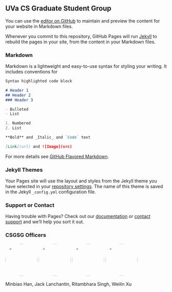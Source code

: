 ## UVa CS Graduate Student Group

You can use the [editor on GitHub](https://github.com/csgsg/csgsg.github.io/edit/master/README.md) to maintain and preview the content for your website in Markdown files.

Whenever you commit to this repository, GitHub Pages will run [Jekyll](https://jekyllrb.com/) to rebuild the pages in your site, from the content in your Markdown files.

### Markdown

Markdown is a lightweight and easy-to-use syntax for styling your writing. It includes conventions for

```markdown
Syntax highlighted code block

# Header 1
## Header 2
### Header 3

- Bulleted
- List

1. Numbered
2. List

**Bold** and _Italic_ and `Code` text

[Link](url) and ![Image](src)
```

For more details see [GitHub Flavored Markdown](https://guides.github.com/features/mastering-markdown/).

### Jekyll Themes

Your Pages site will use the layout and styles from the Jekyll theme you have selected in your [repository settings](https://github.com/csgsg/csgsg.github.io/settings). The name of this theme is saved in the Jekyll `_config.yml` configuration file.

### Support or Contact

Having trouble with Pages? Check out our [documentation](https://help.github.com/categories/github-pages-basics/) or [contact support](https://github.com/contact) and we’ll help you sort it out.

### CSGSG Officers

<style >
.img-circle {
    border-radius: 50%;
}
.img-crop {
  object-fit: cover;
  width:100px;
  height:100px;
}
</style>

<p float="left">
  <img src="http://www.cs.virginia.edu/~mh2ye//assets/img/MinbiaoHan.jpg" class="img-crop img-circle" width="100" />
  <img src="http://bme.virginia.edu/bds/JackL.jpg" class="img-crop img-circle" width="100" /> 
  <img src="https://ritambharasingh.files.wordpress.com/2017/01/cropped-singhritambhara.jpg" class="img-crop img-circle"  width="100" />
  <img src="https://xuweilin.org/images/weilin_thumbnail.JPG" class="img-crop img-circle" width="100" />
</p>

Minbiao Han, Jack Lanchantin, Ritambhara Singh, Weilin Xu

